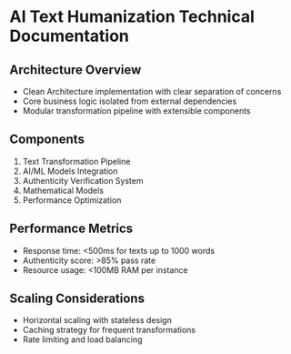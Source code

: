 # AI Text Humanization Technical Documentation

## Architecture Overview

- Clean Architecture implementation with clear separation of concerns
- Core business logic isolated from external dependencies
- Modular transformation pipeline with extensible components

## Components

1. Text Transformation Pipeline
2. AI/ML Models Integration
3. Authenticity Verification System
4. Mathematical Models
5. Performance Optimization

## Performance Metrics

- Response time: <500ms for texts up to 1000 words
- Authenticity score: >85% pass rate
- Resource usage: <100MB RAM per instance

## Scaling Considerations

- Horizontal scaling with stateless design
- Caching strategy for frequent transformations
- Rate limiting and load balancing
